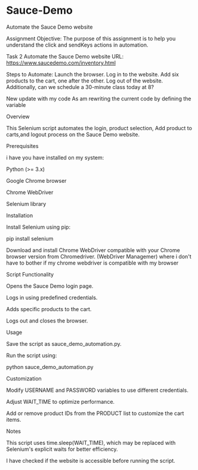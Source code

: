 # Sauce-Demo
Automate the Sauce Demo website

Assignment Objective:
The purpose of this assignment is to help you understand the click and sendKeys actions in automation.

Task 2
Automate the Sauce Demo website
URL: https://www.saucedemo.com/inventory.html

Steps to Automate:
Launch the browser.
Log in to the website.
Add six products to the cart, one after the other.
Log out of the website.
Additionally, can we schedule a 30-minute class today at 8?

New update with my code 
As am rewriting the current code by defining the variable 

Overview

This Selenium script automates the login, product selection, Add product to carts,and logout process on the Sauce Demo website.

Prerequisites

i have you have installed on my system:

Python (>= 3.x)

Google Chrome browser

Chrome WebDriver

Selenium library

Installation

Install Selenium using pip:

pip install selenium

Download and install Chrome WebDriver compatible with your Chrome browser version from Chromedriver.
(WebDriver Managemer) where i don't have to bother if my chrome webdriver is compatible with my browser

Script Functionality

Opens the Sauce Demo login page.

Logs in using predefined credentials.

Adds specific products to the cart.

Logs out and closes the browser.

Usage

Save the script as sauce_demo_automation.py.

Run the script using:

python sauce_demo_automation.py

Customization

Modify USERNAME and PASSWORD variables to use different credentials.

Adjust WAIT_TIME to optimize performance.

Add or remove product IDs from the PRODUCT list to customize the cart items.

Notes

This script uses time.sleep(WAIT_TIME), which may be replaced with Selenium's explicit waits for better efficiency.

I have checked if the website is accessible before running the script.

